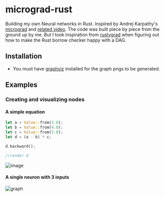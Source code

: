 # micrograd-rust
 
Building my own Neural networks in Rust. Inspired by Andrej Karpathy's [micrograd](https://github.com/karpathy/micrograd) and [related video](https://youtu.be/VMj-3S1tku0?si=0AJEx-81hEmTKzqf). The code was built piece by piece from the ground up by me. But I took inspiration from [rustygrad](https://github.com/Mathemmagician/rustygrad) when figuring out how to make the Rust borrow checker happy with a DAG.

## Installation
- You must have [graphviz](https://graphviz.org/download/) installed for the graph pngs to be generated.


## Examples

### Creating and visualizing nodes

#### A simple equation
```rust
let a = Value::from(3.0);
let b = Value::from(4.0);
let c = Value::from(5.0);
let d = (a - b) * c;

d.backward();

//render d
```

![image](https://github.com/sloganking/micrograd-rust/assets/16965931/156dc734-3cdb-4869-9019-5ce252647154)

#### A single neuron with 3 inputs
![graph](https://github.com/sloganking/micrograd-rust/assets/16965931/0a0bb79b-0359-48af-8c6e-8e6427e7c913)

